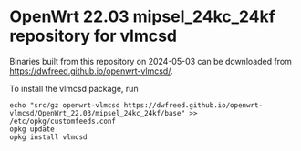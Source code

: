 OpenWrt 22.03 mipsel_24kc_24kf repository for vlmcsd
========

Binaries built from this repository on 2024-05-03 can be downloaded from <https://dwfreed.github.io/openwrt-vlmcsd/>.

To install the vlmcsd package, run

```
echo "src/gz openwrt-vlmcsd https://dwfreed.github.io/openwrt-vlmcsd/OpenWrt_22.03/mipsel_24kc_24kf/base" >> /etc/opkg/customfeeds.conf
opkg update
opkg install vlmcsd
```
